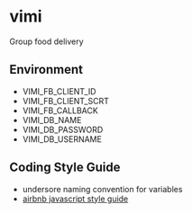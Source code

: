 # vimi
Group food delivery

## Environment

* VIMI_FB_CLIENT_ID
* VIMI_FB_CLIENT_SCRT
* VIMI_FB_CALLBACK
* VIMI_DB_NAME
* VIMI_DB_PASSWORD
* VIMI_DB_USERNAME

## Coding Style Guide

* undersore naming convention for variables
* [airbnb javascript style guide](https://github.com/airbnb/javascript)
